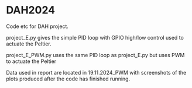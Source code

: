 # DAH2024
Code etc for DAH project.

project_E.py gives the simple PID loop with GPIO high/low control used to actuate the Peltier.

project_E_PWM.py uses the same PID loop as project_E.py but uses PWM to actuate the Peltier

Data used in report are located in 19.11.2024_PWM with screenshots of the plots produced after the code has finished running.
